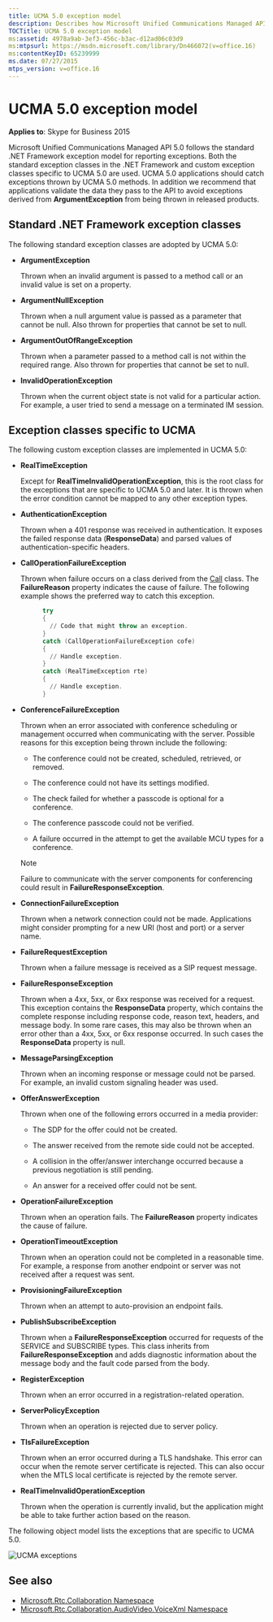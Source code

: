 ```yaml
---
title: UCMA 5.0 exception model
description: Describes how Microsoft Unified Communications Managed API 5.0 follows the standard .NET Framework exception model for reporting exceptions.
TOCTitle: UCMA 5.0 exception model
ms:assetid: 4978a9ab-3ef3-456c-b3ac-d12ad06c03d9
ms:mtpsurl: https://msdn.microsoft.com/library/Dn466072(v=office.16)
ms:contentKeyID: 65239999
ms.date: 07/27/2015
mtps_version: v=office.16
---
```


# UCMA 5.0 exception model

**Applies to**: Skype for Business 2015

Microsoft Unified Communications Managed API 5.0 follows the standard .NET Framework exception model for reporting exceptions. Both the standard exception classes in the .NET Framework and custom exception classes specific to UCMA 5.0 are used. UCMA 5.0 applications should catch exceptions thrown by UCMA 5.0 methods. In addition we recommend that applications validate the data they pass to the API to avoid exceptions derived from **ArgumentException** from being thrown in released products.

## Standard .NET Framework exception classes

The following standard exception classes are adopted by UCMA 5.0:

- **ArgumentException**

  Thrown when an invalid argument is passed to a method call or an invalid value is set on a property.

- **ArgumentNullException** 

  Thrown when a null argument value is passed as a parameter that cannot be null. Also thrown for properties that cannot be set to null.

- **ArgumentOutOfRangeException** 

  Thrown when a parameter passed to a method call is not within the required range. Also thrown for properties that cannot be set to null.

- **InvalidOperationException** 

  Thrown when the current object state is not valid for a particular action. For example, a user tried to send a message on a terminated IM session.

## Exception classes specific to UCMA

The following custom exception classes are implemented in UCMA 5.0:

- **RealTimeException** 

  Except for **RealTimeInvalidOperationException**, this is the root class for the exceptions that are specific to UCMA 5.0 and later. It is thrown when the error condition cannot be mapped to any other exception types.

- **AuthenticationException** 

  Thrown when a 401 response was received in authentication. It exposes the failed response data (**ResponseData**) and parsed values of authentication-specific headers.

- **CallOperationFailureException**

  Thrown when failure occurs on a class derived from the [Call](/dotnet/api/microsoft.rtc.collaboration.call&preserve-view=true) class. The **FailureReason** property indicates the cause of failure. The following example shows the preferred way to catch this exception.

  ```powershell  
        try
        {
          // Code that might throw an exception.
        }
        catch (CallOperationFailureException cofe)
        {
          // Handle exception.
        }
        catch (RealTimeException rte)
        {
          // Handle exception.
        }
  ```

- **ConferenceFailureException**  
  
  Thrown when an error associated with conference scheduling or management occurred when communicating with the server. Possible reasons for this exception being thrown include the following:
    
  - The conference could not be created, scheduled, retrieved, or removed.
    
  - The conference could not have its settings modified.
    
  - The check failed for whether a passcode is optional for a conference.
    
  - The conference passcode could not be verified.
    
  - A failure occurred in the attempt to get the available MCU types for a conference.
    
  > [!NOTE]
  > Failure to communicate with the server components for conferencing could result in **FailureResponseException**.

- **ConnectionFailureException**  
  
  Thrown when a network connection could not be made. Applications might consider prompting for a new URI (host and port) or a server name.

- **FailureRequestException**  
  
  Thrown when a failure message is received as a SIP request message.

- **FailureResponseException**  
  
  Thrown when a 4xx, 5xx, or 6xx response was received for a request. This exception contains the **ResponseData** property, which contains the complete response including response code, reason text, headers, and message body. In some rare cases, this may also be thrown when an error other than a 4xx, 5xx, or 6xx response occurred. In such cases the **ResponseData** property is null.

- **MessageParsingException**  
  
  Thrown when an incoming response or message could not be parsed. For example, an invalid custom signaling header was used.

- **OfferAnswerException**  
  
  Thrown when one of the following errors occurred in a media provider:
    
  - The SDP for the offer could not be created.
    
  - The answer received from the remote side could not be accepted.
    
  - A collision in the offer/answer interchange occurred because a previous negotiation is still pending.
    
  - An answer for a received offer could not be sent.

- **OperationFailureException**  
  
  Thrown when an operation fails. The **FailureReason** property indicates the cause of failure.

- **OperationTimeoutException**  
  
  Thrown when an operation could not be completed in a reasonable time. For example, a response from another endpoint or server was not received after a request was sent.

- **ProvisioningFailureException**  
  
  Thrown when an attempt to auto-provision an endpoint fails.

- **PublishSubscribeException**  
  
  Thrown when a **FailureResponseException** occurred for requests of the SERVICE and SUBSCRIBE types. This class inherits from **FailureResponseException** and adds diagnostic information about the message body and the fault code parsed from the body.

- **RegisterException**  
  
  Thrown when an error occurred in a registration-related operation.

- **ServerPolicyException**  
  
  Thrown when an operation is rejected due to server policy.

- **TlsFailureException**  
  
  Thrown when an error occurred during a TLS handshake. This error can occur when the remote server certificate is rejected. This can also occur when the MTLS local certificate is rejected by the remote server.

- **RealTimeInvalidOperationException**  
  
  Thrown when the operation is currently invalid, but the application might be able to take further action based on the reason.

The following object model lists the exceptions that are specific to UCMA 5.0.

![UCMA exceptions](images/Dn466072.UCMA2Exceptions(Office.16).jpg "UCMA exceptions")

## See also

- [Microsoft.Rtc.Collaboration Namespace](/dotnet/api/microsoft.rtc.collaboration?view=ucma-api)
- [Microsoft.Rtc.Collaboration.AudioVideo.VoiceXml Namespace](/dotnet/api/Microsoft.Rtc.Collaboration.AudioVideo.VoiceXml&preserve-view=true)